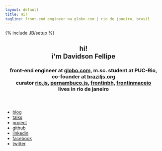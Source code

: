 ```yaml
---
layout: default
title: Hi!
tagline: front-end engineer na globo.com | rio de janeiro, brasil
---
```

{% include JB/setup %}
<header class="aboutme">
    <h2 class="name"><span class="hi">hi!</span><br>i'm Davidson Fellipe</h2>
    <h3 class="job">
                    front-end engineer at <a href="http://opensource.globo.com">globo.com</a>,
                    m.sc. student at PUC-Rio,
                    co-founder at <a href="braziljs.org">braziljs.org</a>
                    <br>
                    curator <a href="riojs.org">rio.js</a>,
                            <a href="pernambucojs.com">pernambuco.js</a>,
                            <a href="http://frontinbh.com.br">frontinbh</a>,
                            <a href="frontinmaceio.com.br">frontinmaceio</a>
                    <br>
                    lives in rio de janeiro
    </h3>
</header>

<ul class="button-list">
    <li class="button-list-item">
        <a href="{{ BASE_PATH }}blog/" class="button icon-rss">blog</a>
    </li>
    <li class="button-list-item">
        <a href="{{ BASE_PATH }}talks/" class="button icon-bullhorn">
            <span class="label">talks</span>
        </a>
    </li>
    <li class="button-list-item">
        <a href="{{ BASE_PATH }}projects/" class="button icon-bullhorn">
            <span class="label">project</span>
        </a>
    </li>
    <li class="button-list-item">
        <a href="https://github.com/davidsonfellipe" class="button icon-github">
            <span class="label">github</span>
        </a>
    </li>
    <li class="button-list-item">
        <a href="http://www.linkedin.com/in/fellipe" class="button icon-linkedin-sign">
            <span class="label">linkedin</span>
        </a>
    </li>
    <li class="button-list-item">
        <a href="https://www.facebook.com/fellipe" class="button icon-facebook-sign">
            <span class="label">facebook</span>
        </a>
    </li>
    <li class="button-list-item">
        <a href="https://twitter.com/davidsonfellipe" class="button icon-twitter-sign">
            <span class="label">twitter</span>
        </a>
    </li>
</ul>